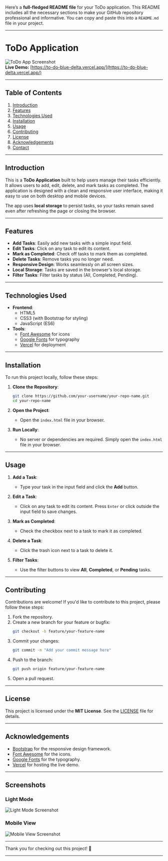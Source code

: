 Here’s a **full-fledged README file** for your ToDo application. This README includes all the necessary sections to make your GitHub repository professional and informative. You can copy and paste this into a `README.md` file in your project.

---

# **ToDo Application**

![ToDo App Screenshot](https://to-do-blue-delta.vercel.app/)  
**Live Demo:** [https://to-do-blue-delta.vercel.app/](https://to-do-blue-delta.vercel.app/)

---

## **Table of Contents**
1. [Introduction](#introduction)
2. [Features](#features)
3. [Technologies Used](#technologies-used)
4. [Installation](#installation)
5. [Usage](#usage)
6. [Contributing](#contributing)
7. [License](#license)
8. [Acknowledgements](#acknowledgements)
9. [Contact](#contact)

---

## **Introduction**
This is a **ToDo Application** built to help users manage their tasks efficiently. It allows users to add, edit, delete, and mark tasks as completed. The application is designed with a clean and responsive user interface, making it easy to use on both desktop and mobile devices.

The app uses **local storage** to persist tasks, so your tasks remain saved even after refreshing the page or closing the browser.

---

## **Features**
- **Add Tasks**: Easily add new tasks with a simple input field.
- **Edit Tasks**: Click on any task to edit its content.
- **Mark as Completed**: Check off tasks to mark them as completed.
- **Delete Tasks**: Remove tasks you no longer need.
- **Responsive Design**: Works seamlessly on all screen sizes.
- **Local Storage**: Tasks are saved in the browser's local storage.
- **Filter Tasks**: Filter tasks by status (All, Completed, Pending).

---

## **Technologies Used**
- **Frontend**:
  - HTML5
  - CSS3 (with Bootstrap for styling)
  - JavaScript (ES6)
- **Tools**:
  - [Font Awesome](https://fontawesome.com/) for icons
  - [Google Fonts](https://fonts.google.com/) for typography
  - [Vercel](https://vercel.com/) for deployment

---

## **Installation**
To run this project locally, follow these steps:

1. **Clone the Repository**:
   ```bash
   git clone https://github.com/your-username/your-repo-name.git
   cd your-repo-name
   ```

2. **Open the Project**:
   - Open the `index.html` file in your browser.

3. **Run Locally**:
   - No server or dependencies are required. Simply open the `index.html` file in your browser.

---

## **Usage**
1. **Add a Task**:
   - Type your task in the input field and click the **Add** button.

2. **Edit a Task**:
   - Click on any task to edit its content. Press `Enter` or click outside the input field to save changes.

3. **Mark as Completed**:
   - Check the checkbox next to a task to mark it as completed.

4. **Delete a Task**:
   - Click the trash icon next to a task to delete it.

5. **Filter Tasks**:
   - Use the filter buttons to view **All**, **Completed**, or **Pending** tasks.
---

## **Contributing**
Contributions are welcome! If you'd like to contribute to this project, please follow these steps:

1. Fork the repository.
2. Create a new branch for your feature or bugfix:
   ```bash
   git checkout -b feature/your-feature-name
   ```
3. Commit your changes:
   ```bash
   git commit -m "Add your commit message here"
   ```
4. Push to the branch:
   ```bash
   git push origin feature/your-feature-name
   ```
5. Open a pull request.

---

## **License**
This project is licensed under the **MIT License**. See the [LICENSE](LICENSE) file for details.

---

## **Acknowledgements**
- [Bootstrap](https://getbootstrap.com/) for the responsive design framework.
- [Font Awesome](https://fontawesome.com/) for the icons.
- [Google Fonts](https://fonts.google.com/) for the typography.
- [Vercel](https://vercel.com/) for hosting the live demo.

---

## **Screenshots**
### Light Mode
![Light Mode Screenshot](screenshots/light-mode.png)

### Mobile View
![Mobile View Screenshot](screenshots/mobile-view.png)

---

Thank you for checking out this project! 🚀

---
